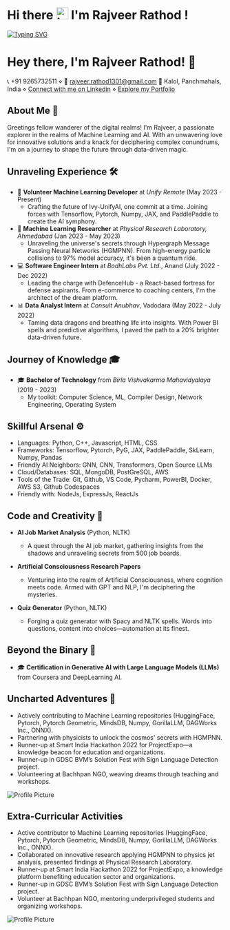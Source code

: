 # Hi there <img src="https://user-images.githubusercontent.com/1303154/88677602-1635ba80-d120-11ea-84d8-d263ba5fc3c0.gif" width="28px" alt="hi"> I'm Rajveer Rathod !
[![Typing SVG](https://readme-typing-svg.herokuapp.com/?color=F77222&size=29&multiline=true&width=700&lines=Welcome+To+Rajveer+Rathod%27s+GitHub+Profile)](https://git.io/typing-svg)


# Hey there, I'm Rajveer Rathod! 👋

📞 +91 9265732511 ⋄ 📧 rajveer.rathod1301@gmail.com
📍 Kalol, Panchmahals, India ⋄ [Connect with me on Linkedin](https://www.linkedin.com/in/rajveer-rathod) ⋄ [Explore my Portfolio](https://www.yourportfolio.com)

## About Me 🚀
Greetings fellow wanderer of the digital realms! I'm Rajveer, a passionate explorer in the realms of Machine Learning and AI. With an unwavering love for innovative solutions and a knack for deciphering complex conundrums, I'm on a journey to shape the future through data-driven magic.

## Unraveling Experience 🛠️
- 🌟 **Volunteer Machine Learning Developer** at *Unify Remote* (May 2023 - Present)
  - Crafting the future of Ivy-UnifyAI, one commit at a time. Joining forces with Tensorflow, Pytorch, Numpy, JAX, and PaddlePaddle to create the AI symphony.
- 🤖 **Machine Learning Researcher** at *Physical Research Laboratory, Ahmedabad* (Jan 2023 - May 2023)
  - Unraveling the universe's secrets through Hypergraph Message Passing Neural Networks (HGMPNN). From high-energy particle collisions to 97% model accuracy, it's been a quantum ride.
- 💻 **Software Engineer Intern** at *BodhLabs Pvt. Ltd.*, Anand (July 2022 - Dec 2022)
  - Leading the charge with DefenceHub - a React-based fortress for defense aspirants. From e-commerce to coaching centers, I'm the architect of the dream platform.
- 📊 **Data Analyst Intern** at *Consult Anubhav*, Vadodara (May 2022 - July 2022)
  - Taming data dragons and breathing life into insights. With Power BI spells and predictive algorithms, I paved the path to a 20% brighter data-driven future.

## Journey of Knowledge 🎓
- 🎓 **Bachelor of Technology** from *Birla Vishvakarma Mahavidyalaya* (2019 - 2023)
  - My toolkit: Computer Science, ML, Compiler Design, Network Engineering, Operating System

## Skillful Arsenal ⚙️
- Languages: Python, C++, Javascript, HTML, CSS
- Frameworks: Tensorflow, Pytorch, PyG, JAX, PaddlePaddle, SkLearn, Numpy, Pandas
- Friendly AI Neighbors: GNN, CNN, Transformers, Open Source LLMs
- Cloud/Databases: SQL, MongoDB, PostGreSQL, AWS
- Tools of the Trade: Git, Github, VS Code, Pycharm, PowerBI, Docker, AWS S3, Github Codespaces
- Friendly with: NodeJs, ExpressJs, ReactJs

## Code and Creativity 🌈
- **AI Job Market Analysis** (Python, NLTK)
  - A quest through the AI job market, gathering insights from the shadows and unraveling secrets from 500 job boards.

- **Artificial Consciousness Research Papers**
  - Venturing into the realm of Artificial Consciousness, where cognition meets code. Armed with GPT and NLP, I'm deciphering the mysteries.

- **Quiz Generator** (Python, NLTK)
  - Forging a quiz generator with Spacy and NLTK spells. Words into questions, content into choices—automation at its finest.

## Beyond the Binary 🌌
- 🎓 **Certification in Generative AI with Large Language Models (LLMs)** from Coursera and DeepLearning AI.

## Uncharted Adventures 🌟
- Actively contributing to Machine Learning repositories (HuggingFace, Pytorch, Pytorch Geometric, MindsDB, Numpy, GorillaLLM, DAGWorks Inc., ONNX).
- Partnering with physicists to unlock the cosmos' secrets with HGMPNN.
- Runner-up at Smart India Hackathon 2022 for ProjectExpo—a knowledge beacon for education and organizations.
- Runner-up in GDSC BVM’s Solution Fest with Sign Language Detection project.
- Volunteering at Bachhpan NGO, weaving dreams through teaching and workshops.

![Profile Picture](link-to-your-profile-picture.jpg)

## Extra-Curricular Activities
- Active contributor to Machine Learning repositories (HuggingFace, Pytorch, Pytorch Geometric, MindsDB, Numpy, GorillaLLM, DAGWorks Inc., ONNX).
- Collaborated on innovative research applying HGMPNN to physics jet analysis, presented findings at Physical Research Laboratory.
- Runner-up at Smart India Hackathon 2022 for ProjectExpo, a knowledge platform benefiting education sector and organizations.
- Runner-up in GDSC BVM’s Solution Fest with Sign Language Detection project.
- Volunteer at Bachhpan NGO, mentoring underprivileged students and organizing workshops.

![Profile Picture](link-to-your-profile-picture.jpg)
